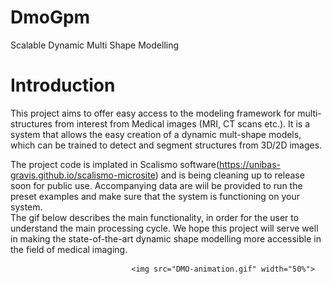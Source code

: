 # DmoGpm
Scalable Dynamic Multi Shape  Modelling


# Introduction

This project aims to offer easy access to the modeling framework for multi-structures from interest from Medical images (MRI, CT scans etc.).
It is a system that allows the easy creation of a dynamic mult-shape models, which can be trained to detect and segment structures from 3D/2D images.


The project code is implated in Scalismo software(https://unibas-gravis.github.io/scalismo-microsite) and is being cleaning up to release soon for public use.  Accompanying data are wiil be provided to run the preset examples and make sure that the 
system is functioning on your system.  
The gif below describes the main functionality, in order for the user to understand the main processing cycle. 
We hope this project will serve well in making the state-of-the-art dynamic shape modelling more accessible in the field of medical imaging.




                               <img src="DMO-animation.gif" width="50%">





